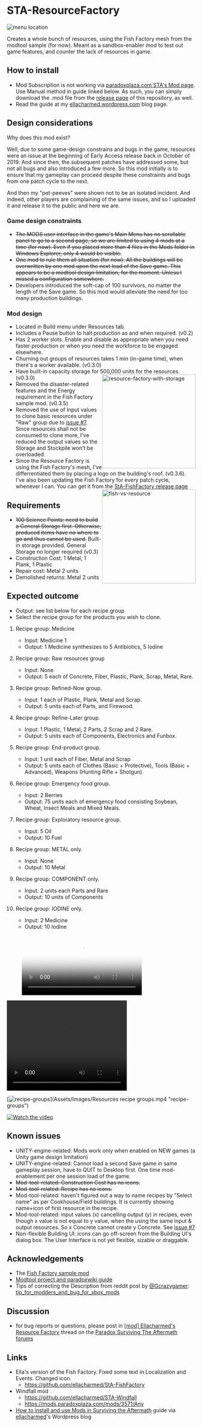 # STA-ResourceFactory

![menu location](Assets/Images/sta-resource-factory-build-menu-location.jpg "menu location")

Creates a whole bunch of resources, using the Fish Factory mesh from the modtool sample (for now). Meant as a sandbox-enabler mod to test out game features, and counter the lack of resources in game.

## How to install

- Mod Subscription is not working via [paradoxplaza.com STA's Mod page](https://mods.paradoxplaza.com/games/surviving_aftermath). Use Manual method in guide linked below. As such, you can simply download the .mod file from the [release page](https://github.com/ellacharmed/STA-ResourceFactory/releases) of this repository, as well.
- Read the guide at my [ellacharmed.wordpress.com](https://ellacharmed.wordpress.com/2019/11/04/how-to-use-mods-in-surviving-the-aftermath/) blog page.

## Design considerations

Why does this mod exist?

Well, due to some game-design constrains and bugs in the game, resources were an issue at the beginning of Early Access release back in October of 2019. And since then, the subsequent patches have addressed some, but not all bugs and also introduced a few more. So this mod initially is to ensure that my gameplay can proceed despite these constraints and bugs from one patch cycle to the next.

And then my "pet-peeves" were shown not to be an isolated incident. And indeed, other players are complaining of the same issues, and so I uploaded it and release it to the public and here we are.

### Game design constraints

- ~~The MODS user interface in the game's Main Menu has no scrollable panel to go to a second page, so we are limited to using 4 mods at a time (for now). Even if you placed more than 4 files in the Mods folder in Windows Explorer, only 4 would be visible.~~
- ~~One mod to rule them all situation (for now). All the buildings will be overwritten by one mod upon the next load of the Save game. This appears to be a modtool design limitation, for the moment. Unless I missed a configuration somewhere.~~
- Developers introduced the soft-cap of 100 survivors, no matter the length of the Save game. So this mod would alleviate the need for too many production buildings.

### Mod design

- Located in Build menu under Resources tab.
- Includes a Pause button to halt production as and when required. (v0.2)
- Has 2 worker slots. Enable and disable as appropriate when you need faster production or when you need the workforce to be engaged elsewhere.
- Churning out groups of resources takes 1 min (in-game time), when there's a worker available. (v0.3.0)
- Have built-in capacity storage for 500,000 units for the resources. (v0.3.0)<span><img src="Assets/Images/sta-resource-factory-with-storage.jpg" alt="resource-factory-with-storage" style="float:right;width:250px;" /><br clear="right"/></span>
- Removed the disaster-related features and the Energy requirement in the Fish Factory sample mod. (v0.3.5)
- Removed the use of Input values to clone basic resources under "Raw" group due to [issue #7](https://github.com/ellacharmed/STA-ResourceFactory/issues/7). Since resources shall not be consumed to clone more, I've reduced the output values so the Storage and Stockpile won't be overloaded.
- Since the Resource Factory is using the Fish Factory's mesh, I've differrentiated them by placing a logo on the building's roof. (v0.3.6). I've also been updating the Fish Factory for every patch cycle, whenever I can. You can get it from the [StA-FishFactory release page](https://github.com/ellacharmed/StA-FishFactory/releases) <span><img src="Assets/Images/fish-vs-resource.jpg" alt="fish-vs-resource" style="float:right;width:250px;" /><br clear="right"/></span>

## Requirements

- ~~100 Science Points: need to build a General Storage first. Otherwise, produced items have no where to go and thus cannot be used.~~ Built-in storage provided. General Storage no longer required (v0.3)
- Construction Cost: 1 Metal, 1 Plank, 1 Plastic
- Repair cost: Metal 2 units
- Demolished returns: Metal 2 units

## Expected outcome

- Output: see list below for each recipe group
- Select the recipe group for the products you wish to clone.

1. Recipe group: Medicine

   - Input: Medicine 1
   - Output: 1 Medicine synthesizes to 5 Antibiotics, 5 Iodine

1. Recipe group: Raw resources group

   - Input: None
   - Output: 5 each of Concrete, Fiber, Plastic, Plank, Scrap, Metal, Rare.

1. Recipe group: Refined-Now group.

   - Input: 1 each of Plastic, Plank, Metal and Scrap.
   - Output: 5 units each of Parts, and Firewood.

1. Recipe group: Refine-Later group.

   - Input: 1 Plastic, 1 Metal, 2 Parts, 2 Scrap and 2 Rare.
   - Output: 5 units each of Components, Electronics and Funbox.

1. Recipe group: End-product group.

   - Input: 1 unit each of Fiber, Metal and Scrap
   - Output: 5 units each of Clothes (Basic + Protective), Tools (Basic + Advanced), Weapons (Hunting Rifle + Shotgun).

1. Recipe group: Emergency food group.

   - Input: 2 Berries
   - Output: 75 units each of emergency food consisting Soybean, Wheat, Insect Meals and Mixed Meals.

1. Recipe group: Exploratory resource group.

   - Input: 5 Oil
   - Output: 10 Fuel

1. Recipe group: METAL only.

   - Input: None
   - Output: 10 Metal

1. Recipe group: COMPONENT only.

   - Input: 2 units each Parts and Rare
   - Output: 10 units of Components

1. Recipe group: IODINE only.

   - Input: 2 Medicine
   - Output: 10 Iodine

<!-- blank line -->
<figure class="video_container">
  <video controls="true" width="320" poster="Assets/Images/vid_poster_image.jpg">
    <source src="Assets/Images/Resources recipe groups.mp4" type="video/mp4">
  </video>
</figure>
<!-- blank line -->

<video width="320" height="240" controls>
  <source src="https://youtu.be/SMTmhD1iRSE" type="video/mp4">
</video>

[![recipe-groups](Assets/Images/vid_poster_image.jpg)](Assets/Images/Resources recipe groups.mp4 "recipe-groups")

[![Watch the video](Assets/Images/vid_poster_image.jpg)](https://youtu.be/SMTmhD1iRSE "recipe-groups")

## Known issues

- UNITY-engine-related: Mods work only when enabled on NEW games (a Unity game design limitation)
- UNITY-engine-related: Cannot load a second Save game in same gameplay session, have to QUIT to Desktop first. One time mod-enablement per one session load of the game.
- ~~Mod-tool-related: Construction Cost has no icons.~~
- ~~Mod-tool-related: Recipe has no icons.~~
- Mod-tool-related: haven't figured out a way to name recipes by "Select name" as per Cookhouse/Field buildings. It is currently showing name+icon of first resource in the recipe.
- Mod-tool-related: input values (x) cancelling output (y) in recipes, even though x value is not equal to y value, when the using the same input & output resources. So x Concrete cannot create y Concrete. See [issue #7](https://github.com/ellacharmed/STA-ResourceFactory/issues/7)
- Non-flexible Building UI: icons can go off-screen from the Building UI's dialog box. The User Interface is not yet flexible, sizable or draggable.

## Acknowledgements

- The [Fish Factory sample mod](https://github.com/iceflake/survivingtheaftermath)
- [Modtool project and paradoxwiki guide](https://sta.paradoxwikis.com/Modding:_Basics)
- Tips of correcting the Description from reddit post by [@Gcrazygamer](https://www.reddit.com/user/Gcrazygamer/): [tip_for_modders_and_bug_for_xbox_mods](https://www.reddit.com/r/survivingtheaftermath/comments/dmq3kj/tip_for_modders_and_bug_for_xbox_mods/)

## Discussion

- for bug reports or questions, please post in [[mod] Ellacharmed's Resource Factory](https://forum.paradoxplaza.com/forum/index.php?threads/mod-ellacharmeds-resource-factory.1272140/) thread on the [Paradox Surviving The Aftermath forums](https://forum.paradoxplaza.com/forum/index.php?forums/surviving-the-aftermath.1060/)

## Links

- Ella's version of the Fish Factory. Fixed some text in Localization and Events. Changed icon.
  - https://github.com/ellacharmed/StA-FishFactory
- Windfall mod
  - https://github.com/ellacharmed/STA-Windfall
  - https://mods.paradoxplaza.com/mods/3571/Any
- [How to install and use Mods in Surviving the Aftermath](https://ellacharmed.wordpress.com/2019/11/04/how-to-use-mods-in-surviving-the-aftermath/) guide via [ellacharmed](ellacharmed.wordpress.com)'s Wordpress blog
